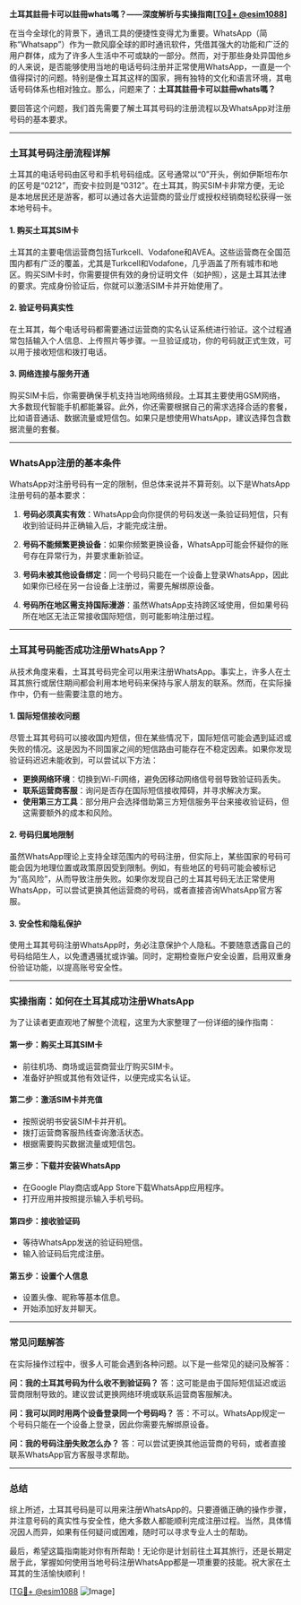 **土耳其註冊卡可以註冊whats嗎？——深度解析与实操指南[[TG💪+ @esim1088](https://t.me/s/esim1088)]**

在当今全球化的背景下，通讯工具的便捷性变得尤为重要。WhatsApp（简称“Whatsapp”）作为一款风靡全球的即时通讯软件，凭借其强大的功能和广泛的用户群体，成为了许多人生活中不可或缺的一部分。然而，对于那些身处异国他乡的人来说，是否能够使用当地的电话号码注册并正常使用WhatsApp，一直是一个值得探讨的问题。特别是像土耳其这样的国家，拥有独特的文化和语言环境，其电话号码体系也相对独立。那么，问题来了：**土耳其註冊卡可以註冊whats嗎？**

要回答这个问题，我们首先需要了解土耳其号码的注册流程以及WhatsApp对注册号码的基本要求。

---

### **土耳其号码注册流程详解**

土耳其的电话号码由区号和手机号码组成。区号通常以“0”开头，例如伊斯坦布尔的区号是“0212”，而安卡拉则是“0312”。在土耳其，购买SIM卡非常方便，无论是本地居民还是游客，都可以通过各大运营商的营业厅或授权经销商轻松获得一张本地号码卡。

#### **1. 购买土耳其SIM卡**
土耳其的主要电信运营商包括Turkcell、Vodafone和AVEA。这些运营商在全国范围内都有广泛的覆盖，尤其是Turkcell和Vodafone，几乎涵盖了所有城市和地区。购买SIM卡时，你需要提供有效的身份证明文件（如护照），这是土耳其法律的要求。完成身份验证后，你就可以激活SIM卡并开始使用了。

#### **2. 验证号码真实性**
在土耳其，每个电话号码都需要通过运营商的实名认证系统进行验证。这个过程通常包括输入个人信息、上传照片等步骤。一旦验证成功，你的号码就正式生效，可以用于接收短信和拨打电话。

#### **3. 网络连接与服务开通**
购买SIM卡后，你需要确保手机支持当地网络频段。土耳其主要使用GSM网络，大多数现代智能手机都能兼容。此外，你还需要根据自己的需求选择合适的套餐，比如语音通话、数据流量或短信包。如果只是想使用WhatsApp，建议选择包含数据流量的套餐。

---

### **WhatsApp注册的基本条件**

WhatsApp对注册号码有一定的限制，但总体来说并不算苛刻。以下是WhatsApp注册号码的基本要求：

1. **号码必须真实有效**：WhatsApp会向你提供的号码发送一条验证码短信，只有收到验证码并正确输入后，才能完成注册。
   
2. **号码不能频繁更换设备**：如果你频繁更换设备，WhatsApp可能会怀疑你的账号存在异常行为，并要求重新验证。

3. **号码未被其他设备绑定**：同一个号码只能在一个设备上登录WhatsApp，因此如果你已经在另一台设备上注册过，需要先解绑原设备。

4. **号码所在地区需支持国际漫游**：虽然WhatsApp支持跨区域使用，但如果号码所在地区无法正常接收国际短信，则可能影响注册过程。

---

### **土耳其号码能否成功注册WhatsApp？**

从技术角度来看，土耳其号码完全可以用来注册WhatsApp。事实上，许多人在土耳其旅行或居住期间都会利用本地号码来保持与家人朋友的联系。然而，在实际操作中，仍有一些需要注意的地方。

#### **1. 国际短信接收问题**
尽管土耳其号码可以接收国内短信，但在某些情况下，国际短信可能会遇到延迟或失败的情况。这是因为不同国家之间的短信路由可能存在不稳定因素。如果你发现验证码迟迟未能收到，可以尝试以下方法：
- **更换网络环境**：切换到Wi-Fi网络，避免因移动网络信号弱导致验证码丢失。
- **联系运营商客服**：询问是否存在国际短信接收障碍，并寻求解决方案。
- **使用第三方工具**：部分用户会选择借助第三方短信服务平台来接收验证码，但这需要额外的成本和风险。

#### **2. 号码归属地限制**
虽然WhatsApp理论上支持全球范围内的号码注册，但实际上，某些国家的号码可能会因为地理位置或政策原因受到限制。例如，有些地区的号码可能会被标记为“高风险”，从而导致注册失败。如果你发现自己的土耳其号码无法正常使用WhatsApp，可以尝试更换其他运营商的号码，或者直接咨询WhatsApp官方客服。

#### **3. 安全性和隐私保护**
使用土耳其号码注册WhatsApp时，务必注意保护个人隐私。不要随意透露自己的号码给陌生人，以免遭遇骚扰或诈骗。同时，定期检查账户安全设置，启用双重身份验证功能，以提高账号安全性。

---

### **实操指南：如何在土耳其成功注册WhatsApp**

为了让读者更直观地了解整个流程，这里为大家整理了一份详细的操作指南：

#### **第一步：购买土耳其SIM卡**
- 前往机场、商场或运营商营业厅购买SIM卡。
- 准备好护照或其他有效证件，以便完成实名认证。

#### **第二步：激活SIM卡并充值**
- 按照说明书安装SIM卡并开机。
- 拨打运营商客服热线查询激活状态。
- 根据需要购买数据流量或短信包。

#### **第三步：下载并安装WhatsApp**
- 在Google Play商店或App Store下载WhatsApp应用程序。
- 打开应用并按照提示输入手机号码。

#### **第四步：接收验证码**
- 等待WhatsApp发送的验证码短信。
- 输入验证码后完成注册。

#### **第五步：设置个人信息**
- 设置头像、昵称等基本信息。
- 开始添加好友并聊天。

---

### **常见问题解答**

在实际操作过程中，很多人可能会遇到各种问题。以下是一些常见的疑问及解答：

**问：我的土耳其号码为什么收不到验证码？**
答：这可能是由于国际短信延迟或运营商限制导致的。建议尝试更换网络环境或联系运营商客服解决。

**问：我可以同时用两个设备登录同一个号码吗？**
答：不可以。WhatsApp规定一个号码只能在一个设备上登录，因此你需要先解绑原设备。

**问：我的号码注册失败怎么办？**
答：可以尝试更换其他运营商的号码，或者直接联系WhatsApp官方客服寻求帮助。

---

### **总结**

综上所述，土耳其号码是可以用来注册WhatsApp的。只要遵循正确的操作步骤，并注意号码的真实性与安全性，绝大多数人都能顺利完成注册过程。当然，具体情况因人而异，如果有任何疑问或困难，随时可以寻求专业人士的帮助。

最后，希望这篇指南能对你有所帮助！无论你是计划前往土耳其旅行，还是长期定居于此，掌握如何使用当地号码注册WhatsApp都是一项重要的技能。祝大家在土耳其的生活愉快顺利！

[[TG💪+ @esim1088](https://t.me/s/esim1088) ![Image](https://i.postimg.cc/4NQfJmqS/Snipaste-2025-05-13-00-14-12.png)]